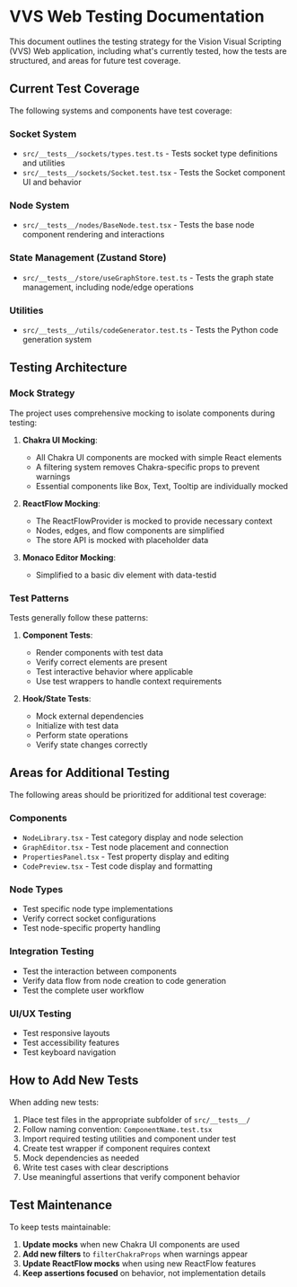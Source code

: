 # VVS Web Testing Documentation

This document outlines the testing strategy for the Vision Visual Scripting (VVS) Web application, including what's currently tested, how the tests are structured, and areas for future test coverage.

## Current Test Coverage

The following systems and components have test coverage:

### Socket System
- `src/__tests__/sockets/types.test.ts` - Tests socket type definitions and utilities
- `src/__tests__/sockets/Socket.test.tsx` - Tests the Socket component UI and behavior

### Node System
- `src/__tests__/nodes/BaseNode.test.tsx` - Tests the base node component rendering and interactions

### State Management (Zustand Store)
- `src/__tests__/store/useGraphStore.test.ts` - Tests the graph state management, including node/edge operations

### Utilities
- `src/__tests__/utils/codeGenerator.test.ts` - Tests the Python code generation system

## Testing Architecture

### Mock Strategy

The project uses comprehensive mocking to isolate components during testing:

1. **Chakra UI Mocking**:
   - All Chakra UI components are mocked with simple React elements
   - A filtering system removes Chakra-specific props to prevent warnings
   - Essential components like Box, Text, Tooltip are individually mocked

2. **ReactFlow Mocking**:
   - The ReactFlowProvider is mocked to provide necessary context
   - Nodes, edges, and flow components are simplified
   - The store API is mocked with placeholder data

3. **Monaco Editor Mocking**:
   - Simplified to a basic div element with data-testid

### Test Patterns

Tests generally follow these patterns:

1. **Component Tests**:
   - Render components with test data
   - Verify correct elements are present
   - Test interactive behavior where applicable
   - Use test wrappers to handle context requirements

2. **Hook/State Tests**:
   - Mock external dependencies
   - Initialize with test data
   - Perform state operations
   - Verify state changes correctly

## Areas for Additional Testing

The following areas should be prioritized for additional test coverage:

### Components
- `NodeLibrary.tsx` - Test category display and node selection
- `GraphEditor.tsx` - Test node placement and connection
- `PropertiesPanel.tsx` - Test property display and editing
- `CodePreview.tsx` - Test code display and formatting

### Node Types
- Test specific node type implementations
- Verify correct socket configurations
- Test node-specific property handling

### Integration Testing
- Test the interaction between components
- Verify data flow from node creation to code generation
- Test the complete user workflow

### UI/UX Testing
- Test responsive layouts
- Test accessibility features
- Test keyboard navigation

## How to Add New Tests

When adding new tests:

1. Place test files in the appropriate subfolder of `src/__tests__/`
2. Follow naming convention: `ComponentName.test.tsx`
3. Import required testing utilities and component under test
4. Create test wrapper if component requires context
5. Mock dependencies as needed
6. Write test cases with clear descriptions
7. Use meaningful assertions that verify component behavior

## Test Maintenance

To keep tests maintainable:

1. **Update mocks** when new Chakra UI components are used
2. **Add new filters** to `filterChakraProps` when warnings appear
3. **Update ReactFlow mocks** when using new ReactFlow features
4. **Keep assertions focused** on behavior, not implementation details 